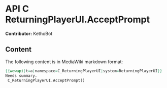 # API C ReturningPlayerUI.AcceptPrompt

**Contributor:** KethoBot

## Content

The following content is in MediaWiki markdown format:

```mediawiki
{{wowapi|t=a|namespace=C_ReturningPlayerUI|system=ReturningPlayerUI}}
Needs summary.
 C_ReturningPlayerUI.AcceptPrompt()
```